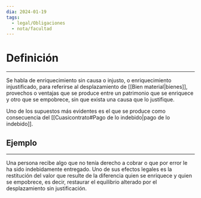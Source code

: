 ```yaml
---
dia: 2024-01-19
tags:
  - legal/Obligaciones
  - nota/facultad
---
```

# Definición
---
Se habla de enriquecimiento sin causa o injusto, o enriquecimiento injustificado, para referirse al desplazamiento de [[Bien material|bienes]], provechos o ventajas que se produce entre un patrimonio que se enriquece y otro que se empobrece, sin que exista una causa que lo justifique. 

Uno de los supuestos más evidentes es el que se produce como consecuencia del [[Cuasicontrato#Pago de lo indebido|pago de lo indebido]]. 

## Ejemplo
---
Una persona recibe algo que no tenía derecho a cobrar o que por error le ha sido indebidamente entregado. Uno de sus efectos legales es la restitución del valor que resulte de la diferencia quien se enriquece y quien se empobrece, es decir, restaurar el equilibrio alterado por el desplazamiento sin justificación.